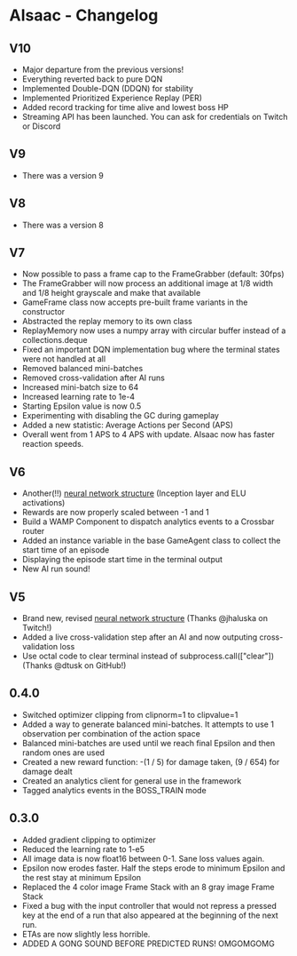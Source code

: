 # AIsaac - Changelog

## V10

* Major departure from the previous versions!
* Everything reverted back to pure DQN
* Implemented Double-DQN (DDQN) for stability
* Implemented Prioritized Experience Replay (PER)
* Added record tracking for time alive and lowest boss HP
* Streaming API has been launched. You can ask for credentials on Twitch or Discord

## V9

* There was a version 9

## V8

* There was a version 8

## V7

* Now possible to pass a frame cap to the FrameGrabber (default: 30fps)
* The FrameGrabber will now process an additional image at 1/8 width and 1/8 height grayscale and make that available
* GameFrame class now accepts pre-built frame variants in the constructor
* Abstracted the replay memory to its own class
* ReplayMemory now uses a numpy array with circular buffer instead of a collections.deque
* Fixed an important DQN implementation bug where the terminal states were not handled at all
* Removed balanced mini-batches
* Removed cross-validation after AI runs
* Increased mini-batch size to 64
* Increased learning rate to 1e-4
* Starting Epsilon value is now 0.5
* Experimenting with disabling the GC during gameplay
* Added a new statistic: Average Actions per Second (APS)
* Overall went from 1 APS to 4 APS with update. AIsaac now has faster reaction speeds.

## V6

* Another(!!) [neural network structure](https://github.com/SerpentAI/Serpent/blob/master/lib/machine_learning/reinforcement_learning/dqn.py#L300-L322) (Inception layer and ELU activations)
* Rewards are now properly scaled between -1 and 1
* Build a WAMP Component to dispatch analytics events to a Crossbar router
* Added an instance variable in the base GameAgent class to collect the start time of an episode
* Displaying the episode start time in the terminal output
* New AI run sound!

## V5

* Brand new, revised [neural network structure](https://github.com/SerpentAI/Serpent/blob/master/lib/machine_learning/reinforcement_learning/dqn.py#L332) (Thanks @jhaluska on Twitch!)
* Added a live cross-validation step after an AI and now outputing cross-validation loss
* Use octal code to clear terminal instead of subprocess.call(["clear"]) (Thanks @dtusk on GitHub!)

## 0.4.0

* Switched optimizer clipping from clipnorm=1 to clipvalue=1
* Added a way to generate balanced mini-batches. It attempts to use 1 observation per combination of the action space
* Balanced mini-batches are used until we reach final Epsilon and then random ones are used
* Created a new reward function: -(1 / 5) for damage taken, (9 / 654) for damage dealt
* Created an analytics client for general use in the framework
* Tagged analytics events in the BOSS_TRAIN mode

## 0.3.0

* Added gradient clipping to optimizer
* Reduced the learning rate to 1-e5
* All image data is now float16 between 0-1. Sane loss values again.
* Epsilon now erodes faster. Half the steps erode to minimum Epsilon and the rest stay at minimum Epsilon
* Replaced the 4 color image Frame Stack with an 8 gray image Frame Stack
* Fixed a bug with the input controller that would not repress a pressed key at the end of a run that also appeared at the beginning of the next run.
* ETAs are now slightly less horrible.
* ADDED A GONG SOUND BEFORE PREDICTED RUNS! OMGOMGOMG
